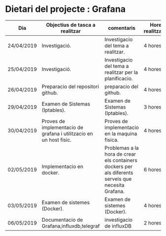 # Dietari del projecte : Grafana

Dia | Objectius de tasca a realitzar | comentaris | Hores realitzades
----|--------------------------------|------------|------------------
24/04/2019 | Investigació. | Investigacio del tema a realitzar. | 4 hores.
25/04/2019 | Investigació. | Investigacio del tema a realitzar per la planificacio. | 4 hores.
26/04/2019 | Preparacio del repositori github. | preparacio del github.  | 4 hores.
29/04/2019 | Examen de Sistemas (Iptables). | Examen de Sistemas (Iptables). |3 hores.
30/04/2019 | Proves de implementacio de grafana i utilitzacio en un host fisic. | Proves de implementacio en la maquina fisica. | 4 hores.
02/05/2019 | Implementacio en docker. | Problemas a la hora de crear els containers dockers per als diferents serveis que necesita Grafana. | 6 hores.
03/05/2019 | Examen de sistemes (Docker). | Examen de sistemes (Docker). | 4 hores.
06/05/2019 | Documentacio de Grafana,influxdb,telegraf | investigacio de influxDB | 2 hores.

